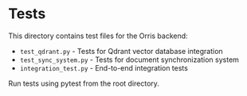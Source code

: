 # Tests

This directory contains test files for the Orris backend:

- `test_qdrant.py` - Tests for Qdrant vector database integration
- `test_sync_system.py` - Tests for document synchronization system
- `integration_test.py` - End-to-end integration tests

Run tests using pytest from the root directory.
